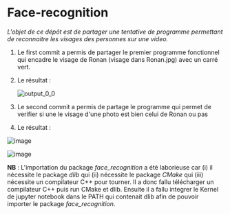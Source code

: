 # Face-recognition

*L'objet de ce dépôt est de partager une tentative de programme permettant de reconnaitre les visages des personnes sur une video.*

1) Le first commit a permis de partager le premier programme fonctionnel qui encadre le visage de Ronan (visage dans Ronan.jpg) avec un carré vert.

2) Le résultat :
  
   ![output_0_0](https://github.com/user-attachments/assets/fd77e652-7f49-4682-8e9c-b1e748c400dd)

3) Le second commit a permis de partage le programme qui permet de verifier si une le visage d'une photo est bien celui de Ronan ou pas

4) Le résultat :

![image](https://github.com/user-attachments/assets/2a242577-66ed-439f-9431-5d76769baa63)

![image](https://github.com/user-attachments/assets/75953bd2-82b9-4a95-bc58-0891dbae4ea8)



   
**NB** : L'importation du package *face_recognition* a été laborieuse car (i) il nécessite le package *dlib* qui (ii) nécessite le package *CMake* qui (iii) nécessite un compilateur C++ pour tourner.
Il a donc fallu télécharger un compilateur C++ puis run CMake et dlib. Ensuite il a fallu integrer le Kernel de jupyter notebook dans le PATH qui contenait dlib afin de pouvoir importer le package *face_recognition*.
